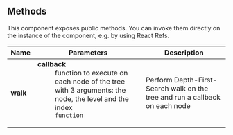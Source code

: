 ## Methods

This component exposes public methods. You can invoke them directly on the instance of the component, e.g. by using React Refs.

| Name     | Parameters                                                                                                                                                                                                          | Description                                                                 |
| -------- | ------------------------------------------------------------------------------------------------------------------------------------------------------------------------------------------------------------------- | --------------------------------------------------------------------------- |
| **walk** | <dl><dt className="methodText">**callback**</dt><dd className="methodText">function to execute on each node of the tree with 3 arguments: the node, the level and the index</dd><dd><code>function</code></dd></dl> | Perform Depth-First-Search walk on the tree and run a callback on each node |
